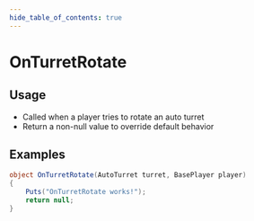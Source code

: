 ```yaml
---
hide_table_of_contents: true
---
```


# OnTurretRotate

## Usage

* Called when a player tries to rotate an auto turret
* Return a non-null value to override default behavior

## Examples

```csharp title=""
object OnTurretRotate(AutoTurret turret, BasePlayer player)
{
    Puts("OnTurretRotate works!");
    return null;
}
```
